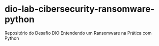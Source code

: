 # dio-lab-cibersecurity-ransomware-python
Repositório do Desafio DIO Entendendo um Ransomware na Prática com Python
